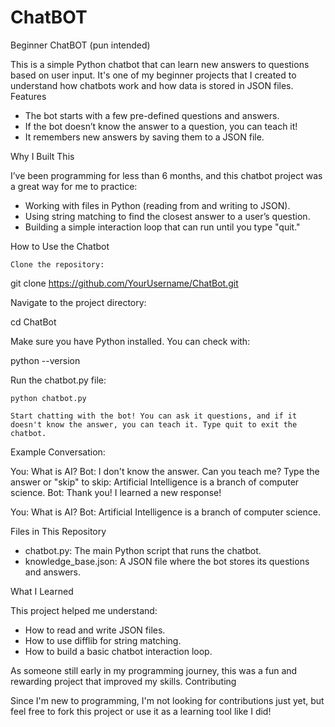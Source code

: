 # ChatBOT
Beginner ChatBOT (pun intended)


This is a simple Python chatbot that can learn new answers to questions based on user input. It's one of my beginner projects that I created to understand how chatbots work and how data is stored in JSON files.
Features

- The bot starts with a few pre-defined questions and answers.
- If the bot doesn’t know the answer to a question, you can teach it!
- It remembers new answers by saving them to a JSON file.

Why I Built This

I’ve been programming for less than 6 months, and this chatbot project was a great way for me to practice:

- Working with files in Python (reading from and writing to JSON).
- Using string matching to find the closest answer to a user’s question.
- Building a simple interaction loop that can run until you type "quit."
    
How to Use the Chatbot

    Clone the repository:

git clone https://github.com/YourUsername/ChatBot.git

Navigate to the project directory:

cd ChatBot

Make sure you have Python installed. You can check with:

python --version

Run the chatbot.py file:

    python chatbot.py

    Start chatting with the bot! You can ask it questions, and if it doesn't know the answer, you can teach it. Type quit to exit the chatbot.

Example Conversation:

You: What is AI?
Bot: I don't know the answer. Can you teach me?
Type the answer or "skip" to skip: Artificial Intelligence is a branch of computer science.
Bot: Thank you! I learned a new response!

You: What is AI?
Bot: Artificial Intelligence is a branch of computer science.

Files in This Repository

- chatbot.py: The main Python script that runs the chatbot.
- knowledge_base.json: A JSON file where the bot stores its questions and answers.

What I Learned

This project helped me understand:

- How to read and write JSON files.
- How to use difflib for string matching.
- How to build a basic chatbot interaction loop.

As someone still early in my programming journey, this was a fun and rewarding project that improved my skills.
Contributing

Since I'm new to programming, I'm not looking for contributions just yet, but feel free to fork this project or use it as a learning tool like I did!
